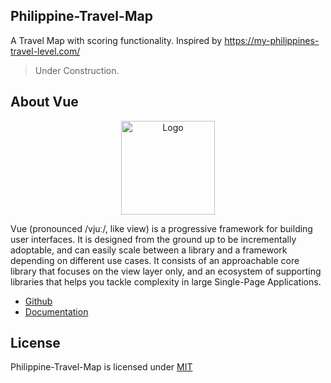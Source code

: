 ## Philippine-Travel-Map

A Travel Map with scoring functionality. Inspired by https://my-philippines-travel-level.com/

> Under Construction.

## About Vue

<p align="center"><img src="https://i.imgur.com/7eslEln.png" width="150px" height="auto" alt="Logo"></a></p>

Vue (pronounced /vjuː/, like view) is a progressive framework for building user interfaces. It is designed from the ground up to be incrementally adoptable, and can easily scale between a library and a framework depending on different use cases. It consists of an approachable core library that focuses on the view layer only, and an ecosystem of supporting libraries that helps you tackle complexity in large Single-Page Applications.

* [Github](https://github.com/vuejs/vue)
* [Documentation](https://vuejs.org/v2/guide/)

## License

Philippine-Travel-Map is licensed under [MIT](https://choosealicense.com/licenses/mit/)
